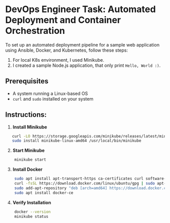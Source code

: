 # DevOps Engineer Task: Automated Deployment and Container Orchestration

To set up an automated deployment pipeline for a sample web application using Ansible, Docker, and Kubernetes, follow these steps:
1. For local K8s environment, I used Minikube.
2. I created a sample Node.js application, that only print `Hello, World :)`.

## Prerequisites
- A system running a Linux-based OS
- `curl` and `sudo` installed on your system

## Instructions:
1. **Install Minikube**
```bash
   curl -LO https://storage.googleapis.com/minikube/releases/latest/minikube-linux-amd64
   sudo install minikube-linux-amd64 /usr/local/bin/minikube
   ```
2. **Start Minikube**
```bash 
    minikube start
```
3. **Install Docker**
```bash 
    sudo apt install apt-transport-https ca-certificates curl software-properties-common
    curl -fsSL https://download.docker.com/linux/ubuntu/gpg | sudo apt-key add -
    sudo add-apt-repository "deb [arch=amd64] https://download.docker.com/linux/ubuntu focal stable"
    sudo apt install docker-ce
```
4. **Verify Installation**
```bash 
    docker --version
    minikube status
```
